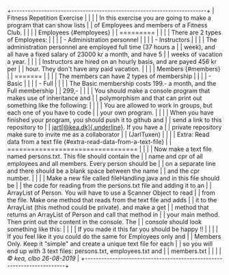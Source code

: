 +-----------------------------------------------------------------------+
| Fitness Repetition Exercise                                           |
|                                                                       |
| In this exercise you are going to make a program that can show lists  |
| of Employees and members of a Fitness Club.                           |
|                                                                       |
| Employees {#employees}                                                |
| =========                                                             |
|                                                                       |
| There are 2 types of Employees:                                       |
|                                                                       |
| -   Administration personnel                                          |
|                                                                       |
| -   Instructors                                                       |
|                                                                       |
| The administration personnel are employed full time (37 hours a       |
| week), and all have a fixed salary of 23000 kr a month, and have 5    |
| weeks of vacation a year.                                             |
|                                                                       |
| Instructors are hired on an hourly basis, and are payed 456 kr per    |
| hour. They don\'t have any paid vacation.                             |
|                                                                       |
| Members {#members}                                                    |
| =======                                                               |
|                                                                       |
| The members can have 2 types of membership                            |
|                                                                       |
| -   Basic                                                             |
|                                                                       |
| -   Full                                                              |
|                                                                       |
| The Basic membership costs 199.- a month, and the Full membership     |
| 299,-                                                                 |
|                                                                       |
| You should make a console program that makes use of inheritance and   |
| polymorphism and that can print out something like the following:     |
|                                                                       |
| You are allowed to work in groups, but each one of you have to code   |
| your own program.                                                     |
|                                                                       |
| When you have finished your program, you should push it to github and |
| send a link to this repository to                                     |
| [jart[\@kea.dk]{.underline}](mailto:jart@kea.dk). If you have a       |
| private repository make sure to invite me as a collaborator           |
| (JarlTuxen)                                                           |
|                                                                       |
| Extra: Read data from a text file {#extra-read-data-from-a-text-file} |
| =================================                                     |
|                                                                       |
| Now make a text file named persons.txt. This file should contain the  |
| name and cpr of all employees and all members. Every person should be |
| on a separate line and there should be a blank space between the name |
| and the cpr number.                                                   |
|                                                                       |
| Make a new file called fileHandling.java and in this file should be   |
| the code for reading from the persons.txt file and adding it to an    |
| ArrayList of Person. You will have to use a Scanner Object to read    |
| from the file. Make one method that reads from the text file and adds |
| it to the ArrayList (this method could be private). and make a get    |
| method that returns an ArrayList of Person and call that method in    |
| your main method. Then print out the content in the console. The      |
| console should look something like this:                              |
|                                                                       |
| If you made it this far you should be happy !!                        |
|                                                                       |
| If you feel like it you could do the same for Employees only and      |
| Members Only. Keep it "simple" and create a unique text file for each |
| so you will end up with 3 text files: persons.txt, employees.txt and  |
| members.txt                                                           |
|                                                                       |
| *© kea, clbo 26-08-2019*                                              |
+-----------------------------------------------------------------------+
